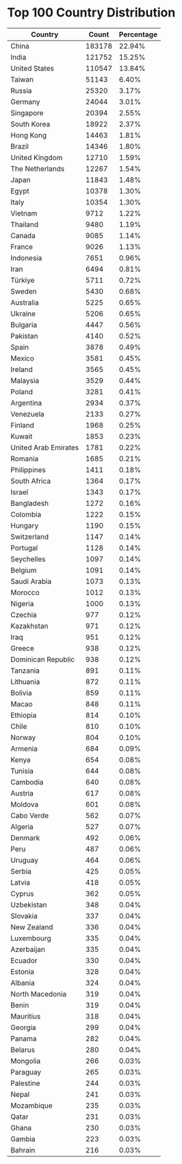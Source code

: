 # Top 100 Country Distribution
| Country | Count | Percentage |
|----|----|----|
| China | 183178 | 22.94% |
| India | 121752 | 15.25% |
| United States | 110547 | 13.84% |
| Taiwan | 51143 | 6.40% |
| Russia | 25320 | 3.17% |
| Germany | 24044 | 3.01% |
| Singapore | 20394 | 2.55% |
| South Korea | 18922 | 2.37% |
| Hong Kong | 14463 | 1.81% |
| Brazil | 14346 | 1.80% |
| United Kingdom | 12710 | 1.59% |
| The Netherlands | 12267 | 1.54% |
| Japan | 11843 | 1.48% |
| Egypt | 10378 | 1.30% |
| Italy | 10354 | 1.30% |
| Vietnam | 9712 | 1.22% |
| Thailand | 9480 | 1.19% |
| Canada | 9085 | 1.14% |
| France | 9026 | 1.13% |
| Indonesia | 7651 | 0.96% |
| Iran | 6494 | 0.81% |
| Türkiye | 5711 | 0.72% |
| Sweden | 5430 | 0.68% |
| Australia | 5225 | 0.65% |
| Ukraine | 5206 | 0.65% |
| Bulgaria | 4447 | 0.56% |
| Pakistan | 4140 | 0.52% |
| Spain | 3878 | 0.49% |
| Mexico | 3581 | 0.45% |
| Ireland | 3565 | 0.45% |
| Malaysia | 3529 | 0.44% |
| Poland | 3281 | 0.41% |
| Argentina | 2934 | 0.37% |
| Venezuela | 2133 | 0.27% |
| Finland | 1968 | 0.25% |
| Kuwait | 1853 | 0.23% |
| United Arab Emirates | 1781 | 0.22% |
| Romania | 1685 | 0.21% |
| Philippines | 1411 | 0.18% |
| South Africa | 1364 | 0.17% |
| Israel | 1343 | 0.17% |
| Bangladesh | 1272 | 0.16% |
| Colombia | 1222 | 0.15% |
| Hungary | 1190 | 0.15% |
| Switzerland | 1147 | 0.14% |
| Portugal | 1128 | 0.14% |
| Seychelles | 1097 | 0.14% |
| Belgium | 1091 | 0.14% |
| Saudi Arabia | 1073 | 0.13% |
| Morocco | 1012 | 0.13% |
| Nigeria | 1000 | 0.13% |
| Czechia | 977 | 0.12% |
| Kazakhstan | 971 | 0.12% |
| Iraq | 951 | 0.12% |
| Greece | 938 | 0.12% |
| Dominican Republic | 938 | 0.12% |
| Tanzania | 891 | 0.11% |
| Lithuania | 872 | 0.11% |
| Bolivia | 859 | 0.11% |
| Macao | 848 | 0.11% |
| Ethiopia | 814 | 0.10% |
| Chile | 810 | 0.10% |
| Norway | 804 | 0.10% |
| Armenia | 684 | 0.09% |
| Kenya | 654 | 0.08% |
| Tunisia | 644 | 0.08% |
| Cambodia | 640 | 0.08% |
| Austria | 617 | 0.08% |
| Moldova | 601 | 0.08% |
| Cabo Verde | 562 | 0.07% |
| Algeria | 527 | 0.07% |
| Denmark | 492 | 0.06% |
| Peru | 487 | 0.06% |
| Uruguay | 464 | 0.06% |
| Serbia | 425 | 0.05% |
| Latvia | 418 | 0.05% |
| Cyprus | 362 | 0.05% |
| Uzbekistan | 348 | 0.04% |
| Slovakia | 337 | 0.04% |
| New Zealand | 336 | 0.04% |
| Luxembourg | 335 | 0.04% |
| Azerbaijan | 335 | 0.04% |
| Ecuador | 330 | 0.04% |
| Estonia | 328 | 0.04% |
| Albania | 324 | 0.04% |
| North Macedonia | 319 | 0.04% |
| Benin | 319 | 0.04% |
| Mauritius | 318 | 0.04% |
| Georgia | 299 | 0.04% |
| Panama | 282 | 0.04% |
| Belarus | 280 | 0.04% |
| Mongolia | 266 | 0.03% |
| Paraguay | 265 | 0.03% |
| Palestine | 244 | 0.03% |
| Nepal | 241 | 0.03% |
| Mozambique | 235 | 0.03% |
| Qatar | 231 | 0.03% |
| Ghana | 230 | 0.03% |
| Gambia | 223 | 0.03% |
| Bahrain | 216 | 0.03% |
